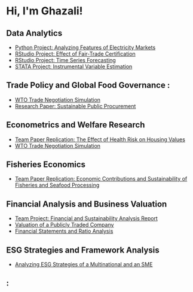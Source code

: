 <h1>Hi, I'm Ghazali! </h1>

<h2> Data Analytics </h2>

- [Python Project: Analyzing Features of Electricity Markets](https://github.com/GhazaliPolicyAnalyst/Algorithms-Practice)
- [RStudio Project: Effect of Fair-Trade Certification](https://github.com/GhazaliPolicyAnalyst/Algorithms-Practice)
- [RStudio Project: Time Series Forecasting](https://github.com/GhazaliPolicyAnalyst/Algorithms-Practice)
- [STATA Project: Instrumental Variable Estimation](https://github.com/GhazaliPolicyAnalyst/Algorithms-Practice)
  
<h2> Trade Policy and Global Food Governance :</h2>

- [WTO Trade Negotiation Simulation](https://github.com/GhazaliPolicyAnalyst/Algorithms-Practice)
- [Research Paper: Sustainable Public Procurement](https://github.com/GhazaliPolicyAnalyst/Algorithms-Practice)

<h2> Econometrics and Welfare Research</h2>

- [Team Paper Replication: The Effect of Health Risk on Housing Values](https://github.com/GhazaliPolicyAnalyst/Algorithms-Practice)
- [WTO Trade Negotiation Simulation](https://github.com/GhazaliPolicyAnalyst/Algorithms-Practice)

<h2> Fisheries Economics</h2>

- [Team Paper Replication: Economic Contributions and Sustainability of Fisheries and Seafood Processing](https://github.com/GhazaliPolicyAnalyst/Algorithms-Practice)

<h2> Financial Analysis and Business Valuation</h2>

- [Team Project: Financial and Sustainability Analysis Report](https://github.com/GhazaliPolicyAnalyst/Algorithms-Practice)
- [Valuation of a Publicly Traded Company](https://github.com/GhazaliPolicyAnalyst/Algorithms-Practice)
- [Financial Statements and Ratio Analysis](https://github.com/GhazaliPolicyAnalyst/Algorithms-Practice)

<h2> ESG Strategies and Framework Analysis </h2>

- [Analyzing ESG Strategies of a Multinational and an SME](https://github.com/GhazaliPolicyAnalyst/Algorithms-Practice)


<h2> :</h2>

